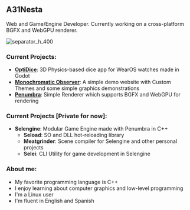 ## A31Nesta

Web and Game/Engine Developer. Currently working on a cross-platform BGFX and WebGPU renderer.

![separator_h_400](https://github.com/user-attachments/assets/a41fdb89-6e84-4c96-9d3d-b0fabdc3578f)

### Current Projects:
- [**OptiDice**](https://github.com/A31Nesta/OptiDice): 3D Physics-based dice app for WearOS watches made in Godot
- [**Monochromatic Observer**](https://a31nesta.github.io/monochromatic-observer/): A simple demo website with Custom Themes and some simple graphics demonstrations
- [**Penumbra**](https://github.com/A31Nesta/Penumbra): Simple Renderer which supports BGFX and WebGPU for rendering

### Current Projects \[Private for now\]:
- **Selengine**: Modular Game Engine made with Penumbra in C++
  - **Seload**: SO and DLL hot-reloading library
  - **Meatgrinder**: Scene compiler for Selengine and other personal projects
  - **Selei**: CLI Utility for game development in Selengine

### About me:
- My favorite programming language is C++
- I enjoy learning about computer graphics and low-level programming
- I'm a Linux user
- I'm fluent in English and Spanish
